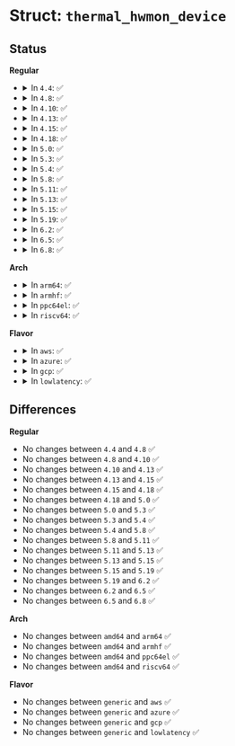 # Struct: <code>thermal_hwmon_device</code>

## Status
<b>Regular</b>
<ul>
<li>
<details>
<summary>In <code>4.4</code>: ✅</summary>

```c
struct thermal_hwmon_device {
    char type[20];
    struct device *device;
    int count;
    struct list_head tz_list;
    struct list_head node;
};
```
</details>
</li>
<li>
<details>
<summary>In <code>4.8</code>: ✅</summary>

```c
struct thermal_hwmon_device {
    char type[20];
    struct device *device;
    int count;
    struct list_head tz_list;
    struct list_head node;
};
```
</details>
</li>
<li>
<details>
<summary>In <code>4.10</code>: ✅</summary>

```c
struct thermal_hwmon_device {
    char type[20];
    struct device *device;
    int count;
    struct list_head tz_list;
    struct list_head node;
};
```
</details>
</li>
<li>
<details>
<summary>In <code>4.13</code>: ✅</summary>

```c
struct thermal_hwmon_device {
    char type[20];
    struct device *device;
    int count;
    struct list_head tz_list;
    struct list_head node;
};
```
</details>
</li>
<li>
<details>
<summary>In <code>4.15</code>: ✅</summary>

```c
struct thermal_hwmon_device {
    char type[20];
    struct device *device;
    int count;
    struct list_head tz_list;
    struct list_head node;
};
```
</details>
</li>
<li>
<details>
<summary>In <code>4.18</code>: ✅</summary>

```c
struct thermal_hwmon_device {
    char type[20];
    struct device *device;
    int count;
    struct list_head tz_list;
    struct list_head node;
};
```
</details>
</li>
<li>
<details>
<summary>In <code>5.0</code>: ✅</summary>

```c
struct thermal_hwmon_device {
    char type[20];
    struct device *device;
    int count;
    struct list_head tz_list;
    struct list_head node;
};
```
</details>
</li>
<li>
<details>
<summary>In <code>5.3</code>: ✅</summary>

```c
struct thermal_hwmon_device {
    char type[20];
    struct device *device;
    int count;
    struct list_head tz_list;
    struct list_head node;
};
```
</details>
</li>
<li>
<details>
<summary>In <code>5.4</code>: ✅</summary>

```c
struct thermal_hwmon_device {
    char type[20];
    struct device *device;
    int count;
    struct list_head tz_list;
    struct list_head node;
};
```
</details>
</li>
<li>
<details>
<summary>In <code>5.8</code>: ✅</summary>

```c
struct thermal_hwmon_device {
    char type[20];
    struct device *device;
    int count;
    struct list_head tz_list;
    struct list_head node;
};
```
</details>
</li>
<li>
<details>
<summary>In <code>5.11</code>: ✅</summary>

```c
struct thermal_hwmon_device {
    char type[20];
    struct device *device;
    int count;
    struct list_head tz_list;
    struct list_head node;
};
```
</details>
</li>
<li>
<details>
<summary>In <code>5.13</code>: ✅</summary>

```c
struct thermal_hwmon_device {
    char type[20];
    struct device *device;
    int count;
    struct list_head tz_list;
    struct list_head node;
};
```
</details>
</li>
<li>
<details>
<summary>In <code>5.15</code>: ✅</summary>

```c
struct thermal_hwmon_device {
    char type[20];
    struct device *device;
    int count;
    struct list_head tz_list;
    struct list_head node;
};
```
</details>
</li>
<li>
<details>
<summary>In <code>5.19</code>: ✅</summary>

```c
struct thermal_hwmon_device {
    char type[20];
    struct device *device;
    int count;
    struct list_head tz_list;
    struct list_head node;
};
```
</details>
</li>
<li>
<details>
<summary>In <code>6.2</code>: ✅</summary>

```c
struct thermal_hwmon_device {
    char type[20];
    struct device *device;
    int count;
    struct list_head tz_list;
    struct list_head node;
};
```
</details>
</li>
<li>
<details>
<summary>In <code>6.5</code>: ✅</summary>

```c
struct thermal_hwmon_device {
    char type[20];
    struct device *device;
    int count;
    struct list_head tz_list;
    struct list_head node;
};
```
</details>
</li>
<li>
<details>
<summary>In <code>6.8</code>: ✅</summary>

```c
struct thermal_hwmon_device {
    char type[20];
    struct device *device;
    int count;
    struct list_head tz_list;
    struct list_head node;
};
```
</details>
</li>
</ul>
<b>Arch</b>
<ul>
<li>
<details>
<summary>In <code>arm64</code>: ✅</summary>

```c
struct thermal_hwmon_device {
    char type[20];
    struct device *device;
    int count;
    struct list_head tz_list;
    struct list_head node;
};
```
</details>
</li>
<li>
<details>
<summary>In <code>armhf</code>: ✅</summary>

```c
struct thermal_hwmon_device {
    char type[20];
    struct device *device;
    int count;
    struct list_head tz_list;
    struct list_head node;
};
```
</details>
</li>
<li>
<details>
<summary>In <code>ppc64el</code>: ✅</summary>

```c
struct thermal_hwmon_device {
    char type[20];
    struct device *device;
    int count;
    struct list_head tz_list;
    struct list_head node;
};
```
</details>
</li>
<li>
<details>
<summary>In <code>riscv64</code>: ✅</summary>

```c
struct thermal_hwmon_device {
    char type[20];
    struct device *device;
    int count;
    struct list_head tz_list;
    struct list_head node;
};
```
</details>
</li>
</ul>
<b>Flavor</b>
<ul>
<li>
<details>
<summary>In <code>aws</code>: ✅</summary>

```c
struct thermal_hwmon_device {
    char type[20];
    struct device *device;
    int count;
    struct list_head tz_list;
    struct list_head node;
};
```
</details>
</li>
<li>
<details>
<summary>In <code>azure</code>: ✅</summary>

```c
struct thermal_hwmon_device {
    char type[20];
    struct device *device;
    int count;
    struct list_head tz_list;
    struct list_head node;
};
```
</details>
</li>
<li>
<details>
<summary>In <code>gcp</code>: ✅</summary>

```c
struct thermal_hwmon_device {
    char type[20];
    struct device *device;
    int count;
    struct list_head tz_list;
    struct list_head node;
};
```
</details>
</li>
<li>
<details>
<summary>In <code>lowlatency</code>: ✅</summary>

```c
struct thermal_hwmon_device {
    char type[20];
    struct device *device;
    int count;
    struct list_head tz_list;
    struct list_head node;
};
```
</details>
</li>
</ul>

## Differences
<b>Regular</b>
<ul>
<li>
No changes between <code>4.4</code> and <code>4.8</code> ✅
</li>
<li>
No changes between <code>4.8</code> and <code>4.10</code> ✅
</li>
<li>
No changes between <code>4.10</code> and <code>4.13</code> ✅
</li>
<li>
No changes between <code>4.13</code> and <code>4.15</code> ✅
</li>
<li>
No changes between <code>4.15</code> and <code>4.18</code> ✅
</li>
<li>
No changes between <code>4.18</code> and <code>5.0</code> ✅
</li>
<li>
No changes between <code>5.0</code> and <code>5.3</code> ✅
</li>
<li>
No changes between <code>5.3</code> and <code>5.4</code> ✅
</li>
<li>
No changes between <code>5.4</code> and <code>5.8</code> ✅
</li>
<li>
No changes between <code>5.8</code> and <code>5.11</code> ✅
</li>
<li>
No changes between <code>5.11</code> and <code>5.13</code> ✅
</li>
<li>
No changes between <code>5.13</code> and <code>5.15</code> ✅
</li>
<li>
No changes between <code>5.15</code> and <code>5.19</code> ✅
</li>
<li>
No changes between <code>5.19</code> and <code>6.2</code> ✅
</li>
<li>
No changes between <code>6.2</code> and <code>6.5</code> ✅
</li>
<li>
No changes between <code>6.5</code> and <code>6.8</code> ✅
</li>
</ul>
<b>Arch</b>
<ul>
<li>
No changes between <code>amd64</code> and <code>arm64</code> ✅
</li>
<li>
No changes between <code>amd64</code> and <code>armhf</code> ✅
</li>
<li>
No changes between <code>amd64</code> and <code>ppc64el</code> ✅
</li>
<li>
No changes between <code>amd64</code> and <code>riscv64</code> ✅
</li>
</ul>
<b>Flavor</b>
<ul>
<li>
No changes between <code>generic</code> and <code>aws</code> ✅
</li>
<li>
No changes between <code>generic</code> and <code>azure</code> ✅
</li>
<li>
No changes between <code>generic</code> and <code>gcp</code> ✅
</li>
<li>
No changes between <code>generic</code> and <code>lowlatency</code> ✅
</li>
</ul>
